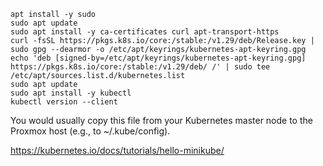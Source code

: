 ```
apt install -y sudo
sudo apt update
sudo apt install -y ca-certificates curl apt-transport-https
curl -fsSL https://pkgs.k8s.io/core:/stable:/v1.29/deb/Release.key | sudo gpg --dearmor -o /etc/apt/keyrings/kubernetes-apt-keyring.gpg
echo 'deb [signed-by=/etc/apt/keyrings/kubernetes-apt-keyring.gpg] https://pkgs.k8s.io/core:/stable:/v1.29/deb/ /' | sudo tee /etc/apt/sources.list.d/kubernetes.list
sudo apt update
sudo apt install -y kubectl
kubectl version --client
```

You would usually copy this file from your Kubernetes master node to the Proxmox host (e.g., to ~/.kube/config).


https://kubernetes.io/docs/tutorials/hello-minikube/